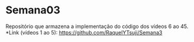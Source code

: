 # Semana03

Repositório que armazena a implementação do código dos vídeos 6 ao 45. <br>
*Link (vídeos 1 ao 5): https://github.com/RaquelYTsuji/Semana3
